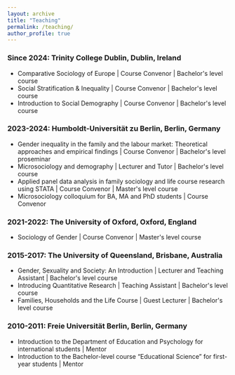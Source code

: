 ```yaml
---
layout: archive
title: "Teaching"
permalink: /teaching/
author_profile: true
---
```


### Since 2024: Trinity College Dublin, Dublin, Ireland
* Comparative Sociology of Europe \| Course Convenor \| Bachelor's level course 
* Social Stratification & Inequality \| Course Convenor \| Bachelor's level course 
* Introduction to Social Demography \| Course Convenor \| Bachelor's level course 

### 2023-2024: Humboldt-Universität zu Berlin, Berlin, Germany
* Gender inequality in the family and the labour market: Theoretical approaches and empirical findings \| Course Convenor \| Bachelor's level proseminar
* Microsociology and demography \| Lecturer and Tutor \| Bachelor's level course 
* Applied panel data analysis in family sociology and life course research using STATA \| Course Convenor \| Master's level course
* Microsociology colloquium for BA, MA and PhD students \| Course Convenor

### 2021-2022: The University of Oxford, Oxford, England
* Sociology of Gender \| Course Convenor \| Master's level course

### 2015-2017: The University of Queensland, Brisbane, Australia
* Gender, Sexuality and Society: An Introduction \| Lecturer and Teaching Assistant \| Bachelor's level course
* Introducing Quantitative Research \| Teaching Assistant \| Bachelor's level course
* Families, Households and the Life Course \| Guest Lecturer \| Bachelor's level course 

### 2010-2011: Freie Universität Berlin, Berlin, Germany
* Introduction to the Department of Education and Psychology for international students \| Mentor 
* Introduction to the Bachelor-level course “Educational Science” for first-year students \| Mentor